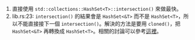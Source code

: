 1. 直接使用 `std::collections::HashSet<T>::intersection()` 來做最快。
2. lib.rs:23: `intersection()` 的結果會是 `HashSet<&T>` 而不是 `HashSet<T>`，所以不能直接接下一個 `intersection()`。解決的方法是要用 `cloned()`，把 `HashSet<&T>` 再轉換成 `HashSet<T>`。相關的討論可以參考[這裡](https://github.com/rust-lang/rfcs/issues/2023)。